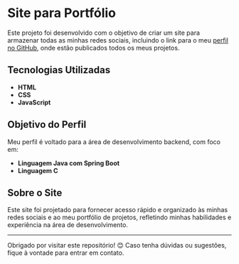 # Site para Portfólio

Este projeto foi desenvolvido com o objetivo de criar um site para armazenar todas as minhas redes sociais, incluindo o link para o meu [perfil no GitHub](https://github.com), onde estão publicados todos os meus projetos.

## Tecnologias Utilizadas

- **HTML**
- **CSS**
- **JavaScript**

## Objetivo do Perfil

Meu perfil é voltado para a área de desenvolvimento backend, com foco em:

- **Linguagem Java com Spring Boot**
- **Linguagem C**

## Sobre o Site

Este site foi projetado para fornecer acesso rápido e organizado às minhas redes sociais e ao meu portfólio de projetos, refletindo minhas habilidades e experiência na área de desenvolvimento.

---

Obrigado por visitar este repositório! 😊 Caso tenha dúvidas ou sugestões, fique à vontade para entrar em contato. 
